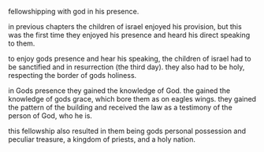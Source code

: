 fellowshipping with god in his presence.

in previous chapters the children of israel enjoyed his provision, but this was the
first time they enjoyed his presence and heard his direct speaking to them.

to enjoy gods presence and hear his speaking, the children of israel had to be sanctified
and in resurrection (the third day). they also had to be holy, respecting the border
of gods holiness.

in Gods presence they gained the knowledge of God. the gained the knowledge of gods
grace, which bore them as on eagles wings. they gained the pattern of the building
and received the law as a testimony of the person of God, who he is.

this fellowship also resulted in them being gods personal possession and peculiar
treasure, a kingdom of priests, and a holy nation.
